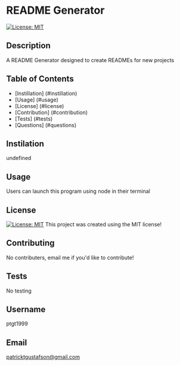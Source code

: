 # README Generator
[![License: MIT](https://img.shields.io/badge/License-MIT-yellow.svg)](https://opensource.org/licenses/MIT)
## Description
A README Generator designed to create READMEs for new projects
## Table of Contents
* [Instillation] (#instillation)
* [Usage] (#usage)
* [License] (#license)
* [Contribution] (#contribution)
* [Tests] (#tests)
* [Questions] (#questions)
## Instilation
undefined
## Usage
Users can launch this program using node in their terminal
## License
[![License: MIT](https://img.shields.io/badge/License-MIT-yellow.svg)](https://opensource.org/licenses/MIT)
This project was created using the MIT license!
## Contributing
No contributers, email me if you'd like to contribute!
## Tests
No testing
## Username
ptgt1999
## Email
patricktgustafson@gmail.com
